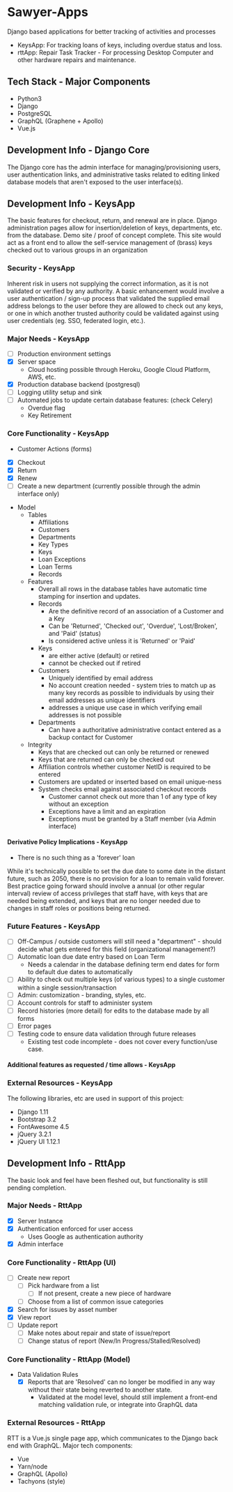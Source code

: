 # Sawyer-Apps

Django based applications for better tracking of activities and processes

- KeysApp: For tracking loans of keys, including overdue status and loss.
- rttApp: Repair Task Tracker - For processing Desktop Computer and other hardware repairs and maintenance.

## Tech Stack - Major Components

- Python3
- Django
- PostgreSQL
- GraphQL \(Graphene + Apollo\)
- Vue.js

## Development Info - Django Core

The Django core has the admin interface for managing/provisioning users, user authentication links, and administrative tasks related to editing linked database models that aren't exposed to the user interface(s).

## Development Info - KeysApp

The basic features for checkout, return, and renewal are in place. Django administration pages allow for insertion/deletion of keys, departments, etc. from the database.
Demo site / proof of concept complete.
This site would act as a front end to allow the self-service management of \(brass\) keys checked out to various groups in an organization

### Security - KeysApp

Inherent risk in users not supplying the correct information, as it is not validated or verified by any authority. A basic enhancement would involve a user authentication / sign-up process that validated the supplied email address belongs to the user before they are allowed to check out any keys, or one in which another trusted authority could be validated against using user credentials \(eg. SSO, federated login, etc.\).

### Major Needs - KeysApp

- [ ] Production environment settings
- [x] Server space
  - Cloud hosting possible through Heroku, Google Cloud Platform, AWS, etc.
- [x] Production database backend \(postgresql\)
- [ ] Logging utility setup and sink
- [ ] Automated jobs to update certain database features: (check Celery)
  - Overdue flag
  - Key Retirement

### Core Functionality - KeysApp

- Customer Actions (forms)
- [x] Checkout
- [x] Return
- [x] Renew
- [ ] Create a new department \(currently possible through the admin interface only\)
- Model
  - Tables
    - Affiliations
    - Customers
    - Departments
    - Key Types
    - Keys
    - Loan Exceptions
    - Loan Terms
    - Records
  - Features
    - Overall all rows in the database tables have automatic time stamping for insertion and updates.
    - Records
      - Are the definitive record of an association of a Customer and a Key
      - Can be 'Returned', 'Checked out', 'Overdue', 'Lost/Broken', and 'Paid' \(status\)
      - Is considered active unless it is 'Returned' or 'Paid'
    - Keys
      - are either active \(default\) or retired
      - cannot be checked out if retired
    - Customers
      - Uniquely identified by email address
      - No account creation needed - system tries to match up as many key records as possible to individuals by using their email addresses as unique identifiers
      - addresses a unique use case in which verifying email addresses is not possible
    - Departments
      - Can have a authoritative administrative contact entered as a backup contact for Customer
  - Integrity
    - Keys that are checked out can only be returned or renewed
    - Keys that are returned can only be checked out
    - Affiliation controls whether customer NetID is required to be entered
    - Customers are updated or inserted based on email unique-ness
    - System checks email against associated checkout records
      - Customer cannot check out more than 1 of any type of key without an exception
      - Exceptions have a limit and an expiration
      - Exceptions must be granted by a Staff member \(via Admin interface\)

#### Derivative Policy Implications - KeysApp

- There is no such thing as a 'forever' loan

While it's technically possible to set the due date to some date in the distant future, such as 2050, there is no provision for a loan to remain valid forever. Best practice going forward should involve a annual \(or other regular interval\) review of access privileges that staff have, with keys that are needed being extended, and keys that are no longer needed due to changes in staff roles or positions being returned.

### Future Features - KeysApp

- [ ] Off-Campus / outside customers will still need a "department" - should decide what gets entered for this field \(organizational management?\)
- [ ] Automatic loan due date entry based on Loan Term
  - Needs a calendar in the database defining term end dates for form to default due dates to automatically
- [ ] Ability to check out multiple keys \(of various types\) to a single customer within a single session/transaction
- [ ] Admin: customization - branding, styles, etc.
- [ ] Account controls for staff to administer system
- [ ] Record histories \(more detail\) for edits to the database made by all forms
- [ ] Error pages
- [ ] Testing code to ensure data validation through future releases
  - Existing test code incomplete - does not cover every function/use case.

#### Additional features as requested / time allows - KeysApp

### External Resources - KeysApp

The following libraries, etc are used in support of this project:

- Django 1.11
- Bootstrap 3.2
- FontAwesome 4.5
- jQuery 3.2.1
- jQuery UI 1.12.1

## Development Info - RttApp

The basic look and feel have been fleshed out, but functionality is still pending completion.

### Major Needs - RttApp

- [x] Server Instance
- [x] Authentication enforced for user access
  - Uses Google as authentication authority
- [x] Admin interface

### Core Functionality - RttApp (UI)

- [ ] Create new report
  - [ ] Pick hardware from a list
    - [ ] If not present, create a new piece of hardware
  - [ ] Choose from a list of common issue categories
- [x] Search for issues by asset number
- [x] View report
- [ ] Update report
  - [ ] Make notes about repair and state of issue/report
  - [ ] Change status of report (New/In Progress/Stalled/Resolved)
  
### Core Functionality - RttApp (Model)

- Data Validation Rules
  - [x] Reports that are 'Resolved' can no longer be modified in any way without their state being reverted to another state.
    - Validated at the model level, should still implement a front-end matching validation rule, or integrate into GraphQL data

### External Resources - RttApp

RTT is a Vue.js single page app, which communicates to the Django back end with GraphQL.
Major tech components:

- Vue
- Yarn/node
- GraphQL \(Apollo\)
- Tachyons \(style\)
